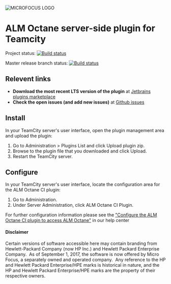 ![MICROFOCUS LOGO](https://upload.wikimedia.org/wikipedia/commons/4/4e/MicroFocus_logo_blue.png)

# ALM Octane server-side plugin for Teamcity

Project status: [![Build status](https://ci.appveyor.com/api/projects/status/mby6wig2w6x5j22o?svg=true)](https://ci.appveyor.com/project/OctaneCIPlugins/octane-teamcity-plugin)

Master release branch status: [![Build status](https://ci.appveyor.com/api/projects/status/mby6wig2w6x5j22o/branch/master?svg=true)](https://ci.appveyor.com/project/OctaneCIPlugins/octane-teamcity-plugin/branch/master)


## Relevent links
-	**Download the most recent LTS version of the plugin** at [Jetbrains plugins marketplace](https://plugins.jetbrains.com/plugin/9542-alm-octane-ci-integration)
-	**Check the open issues (and add new issues)** at [Github issues](https://github.com/MicroFocus/octane-teamcity-plugin/issues)
 
 
## Install
In your TeamCity server's user interface, open the plugin management area and upload the plugin:

1. Go to Administration > Plugins List and click Upload plugin zip.
2. Browse to the plugin file that you downloaded and click Upload.
3. Restart the TeamCity server.


## Configure

In your TeamCity server's user interface, locate the configuration area for the ALM Octane CI plugin:

1. Go to Administration.
2. Under Server Administration, click ALM Octane CI Plugin.

For further configuration information please see the ["Configure the ALM Octane CI plugin to access ALM Octane"](http://hpe-nga-staging.s3-website-us-west-1.amazonaws.com/en/inter-push-1/Online/Content/AdminGuide/how_config_CI_plugin.htm?Highlight=teamcity) in our help center

#### Disclaimer

Certain versions of software accessible here may contain branding from Hewlett-Packard Company (now HP Inc.) and Hewlett Packard Enterprise Company.  As of September 1, 2017, the software is now offered by Micro Focus, a separately owned and operated company.  Any reference to the HP and Hewlett Packard Enterprise/HPE marks is historical in nature, and the HP and Hewlett Packard Enterprise/HPE marks are the property of their respective owners.
